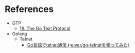 # References

* GTP
  * [19. The Go Text Protocol](https://www.gnu.org/software/gnugo/gnugo_19.html)
* Golang
  * Telnet
    * [Go言語でtelnet通信 (reiver/go-telnetを使ってみた)](https://tyablog.net/2018/02/18/how-to-use-go-telnet/)
